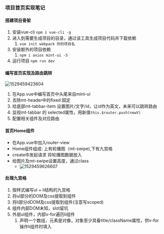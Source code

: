 ### 项目首页实现笔记



#### 搭建项目骨架

1. 安装vue-cli  ```npm i vue-cli -g```
2. 进入到需要生成项目的目录，通过该工具生成项目代码并下载依赖
   1. ```vue init webpack 你的项目名```
3. 安装额外的项目依赖
   1. ```npm i axios mint-ui -S```
4. 运行项目 ```npm run dev```



#### 编写首页实现及路由跳转

![1529459423604](assets/1529459423604.png)

1. 在App.vue中编写首页中头尾来自mint-ui
2. 去除mt-header中的fixed 固定
3. 给底部mt-tabbar-item 设置图片/文字/id，让id作为英文，未来可以跳转路由
4. 监视mt-tabbar 的 selected属性，用新值```this.$router.push(newV)```
5. 配置相关组件及对应路由



#### 首页Home组件

* 在App.vue中加入router-view
* Home组件组成: 上有轮播图（mt-swipe),下有九宫格
* create中发起请求 将轮播图数据放入
* 给图片及mt-swipe设置高度，通过class
  * ![1529459626607](assets/1529459626607.png)



#### 处理九宫格

1. 按样式编写ul + li结构的九宫格
2. 将ul部分的DOM及css提取到组件
3. 将li部分dDOM及css提取到组件(注意写scoped)
4. 组件内部DOM未知，slot留坑
5. 外层ul组件，内部v-for遍历li组件
   1. 声明一个数组，元素是对像，对象至少具备title/className属性，供v-for操作li组件时填入